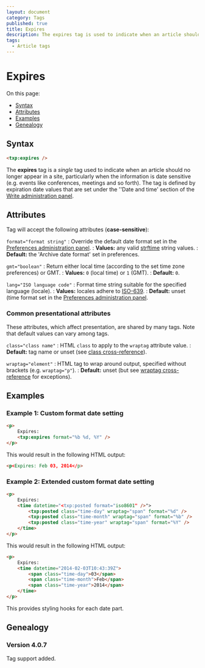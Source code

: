 ```yaml
---
layout: document
category: Tags
published: true
title: Expires
description: The expires tag is used to indicate when an article should no longer appear in a site, particularly when the information is date sensitive.
tags:
  - Article tags
---
```


# Expires

On this page:

* [Syntax](#syntax)
* [Attributes](#attributes)
* [Examples](#examples)
* [Genealogy](#genealogy)

## Syntax

~~~ html
<txp:expires />
~~~

The **expires** tag is a *single* tag used to indicate when an article should no longer appear in a site, particularly when the information is date sensitive (e.g. events like conferences, meetings and so forth). The tag is defined by expiration date values that are set under the ''Date and time' section of the [Write administration panel](https://docs.textpattern.io/administration/write-panel).

## Attributes

Tag will accept the following attributes (**case-sensitive**):

`format="format string"`
: Override the default date format set in the [Preferences administration panel](https://docs.textpattern.io/administration/preferences-panel).
: **Values:** any valid [strftime](https://secure.php.net/strftime) string values.
: **Default:** the 'Archive date format' set in preferences.

`gmt="boolean"`
: Return either local time (according to the set time zone preferences) or GMT.
: **Values:** `0` (local time) or `1` (GMT).
: **Default:** `0`.

`lang="ISO language code"`
: Format time string suitable for the specified language (locale).
: **Values:** locales adhere to [ISO-639](https://en.wikipedia.org/wiki/ISO_639-2).
: **Default:** unset (time format set in the [Preferences administration panel](https://docs.textpattern.io/administration/preferences-panel).

### Common presentational attributes

These attributes, which affect presentation, are shared by many tags. Note that default values can vary among tags.

`class="class name"`
: HTML `class` to apply to the `wraptag` attribute value.
: **Default:** tag name or unset (see [class cross-reference](https://docs.textpattern.io/tags/tag-attributes-cross-reference#class)).

`wraptag="element"`
: HTML tag to wrap around output, specified without brackets (e.g. `wraptag="p"`).
: **Default:** unset (but see [wraptag cross-reference](https://docs.textpattern.io/tags/tag-attributes-cross-reference#wraptag) for exceptions).

## Examples

### Example 1: Custom format date setting

~~~ html
<p>
    Expires:
    <txp:expires format="%b %d, %Y" />
</p>
~~~

This would result in the following HTML output:

~~~ html
<p<Expires: Feb 03, 2014</p>
~~~

### Example 2: Extended custom format date setting

~~~ html
<p>
    Expires:
    <time datetime="<txp:posted format="iso8601" />">
        <txp:posted class="time-day" wraptag="span" format="%d" />
        <txp:posted class="time-month" wraptag="span" format="%b" />
        <txp:posted class="time-year" wraptag="span" format="%Y" />
    </time>
</p>
~~~

This would result in the following HTML output:

~~~ html
<p>
    Expires:
    <time datetime="2014-02-03T10:43:39Z">
        <span class="time-day">03</span>
        <span class="time-month">Feb</span>
        <span class="time-year">2014</span>
    </time>
</p>
~~~

This provides styling hooks for each date part.

## Genealogy

### Version 4.0.7

Tag support added.
